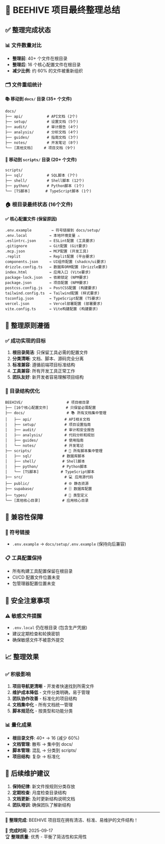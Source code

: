 # 🎯 BEEHIVE 项目最终整理总结

## ✅ 整理完成状态

### 📊 文件数量对比
- **整理前**: 40+ 个文件在根目录
- **整理后**: 16 个核心配置文件在根目录
- **减少比例**: 约 60% 的文件被重新组织

### 🗂️ 文件重组统计

#### 📚 移动到 `docs/` 目录 (35+ 个文件)
```
docs/
├── api/           # API文档 (2个)
├── setup/         # 设置文档 (5个)
├── audit/         # 审计报告 (4个)
├── analysis/      # 分析文档 (4个)
├── guides/        # 指南文档 (3个)
├── notes/         # 开发笔记 (8个)
└── [其他文档]     # 项目文档 (9个)
```

#### 🔧 移动到 `scripts/` 目录 (20+ 个文件)
```
scripts/
├── sql/           # SQL脚本 (7个)
├── shell/         # Shell脚本 (12个)
├── python/        # Python脚本 (1个)
└── [TS脚本]       # TypeScript脚本 (1个)
```

### 🏠 根目录最终状态 (16个文件)

#### ✅ 核心配置文件 (保留原因)
```
.env.example         → 符号链接到 docs/setup/
.env.local          → 本地环境变量 ⚠️
.eslintrc.json      → ESLint配置 (工具要求)
.gitignore          → Git配置 (Git要求)
.mcp.json           → MCP配置 (开发工具)
.replit             → Replit配置 (平台要求)
components.json     → UI组件配置 (shadcn/ui要求)
drizzle.config.ts   → 数据库ORM配置 (Drizzle要求)
index.html          → 应用入口 (Vite要求)
package-lock.json   → 依赖锁定 (NPM要求)
package.json        → 项目配置 (NPM要求)
postcss.config.js   → PostCSS配置 (构建要求)
tailwind.config.ts  → Tailwind配置 (样式要求)
tsconfig.json       → TypeScript配置 (TS要求)
vercel.json         → Vercel部署配置 (部署要求)
vite.config.ts      → Vite构建配置 (构建要求)
```

## 🎯 整理原则遵循

### ✅ 成功实现的目标
1. **根目录简洁**: 只保留工具必需的配置文件
2. **分类清晰**: 文档、脚本、源码完全分离
3. **标准兼容**: 遵循前端项目标准结构
4. **工具兼容**: 所有开发工具正常工作
5. **团队友好**: 新开发者容易理解项目结构

### 📁 目录结构优化
```
BEEHIVE/                    # 项目根目录
├── [16个核心配置文件]        # 只保留必需配置
├── docs/                   # 📚 所有文档集中管理
│   ├── api/               # API相关文档
│   ├── setup/             # 项目设置指南
│   ├── audit/             # 审计和安全报告
│   ├── analysis/          # 代码分析和规划
│   ├── guides/            # 使用指南
│   └── notes/             # 开发笔记
├── scripts/               # 🔧 所有脚本集中管理
│   ├── sql/              # 数据库脚本
│   ├── shell/            # Shell脚本
│   ├── python/           # Python脚本
│   └── [TS脚本]          # TypeScript脚本
├── src/                   # 💻 应用源代码
├── public/                # 🌐 静态资源
├── supabase/              # 🗄️ 数据库配置
├── types/                 # 📝 类型定义
└── [其他核心目录]          # 应用核心目录
```

## 🔄 兼容性保障

### 🔗 符号链接
- `.env.example` → `docs/setup/.env.example` (保持向后兼容)

### 📋 工具配置保持
- 所有构建工具配置保留在根目录
- CI/CD 配置文件位置未变
- 包管理器配置位置未变

## 🚨 安全注意事项

### ⚠️ 敏感文件提醒
- `.env.local` 仍在根目录 (包含生产凭据)
- 建议定期检查和轮换密钥
- 确保敏感文件不被意外提交

## 📈 整理效果

### ✅ 积极影响
1. **项目导航更清晰** - 开发者快速找到所需文件
2. **维护成本降低** - 文件分类明确，易于管理
3. **团队协作改善** - 标准化的项目结构
4. **文档集中化** - 所有文档统一管理
5. **脚本规范化** - 按类型和功能分类

### 📊 量化成果
- **根目录文件**: 40+ → 16 (减少 60%)
- **文档管理**: 散布 → 集中到 docs/
- **脚本管理**: 混乱 → 分类到 scripts/
- **项目结构**: 复杂 → 标准化

## 🔮 后续维护建议

1. **保持纪律**: 新文件按规则分类存放
2. **定期检查**: 月度检查目录结构
3. **文档更新**: 及时更新结构说明文档
4. **团队培训**: 确保团队了解新结构

---

🎉 **整理完成**: BEEHIVE 项目现在拥有清洁、标准、易维护的文件结构！

📅 **完成时间**: 2025-09-17  
🏆 **整理质量**: 优秀 - 平衡了简洁性和实用性